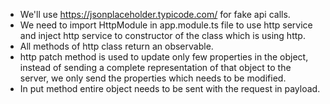 - We'll use https://jsonplaceholder.typicode.com/ for fake api calls.
- We need to import HttpModule in app.module.ts file to use http service and inject http service to constructor of the class which is using http.
- All methods of http class return an observable.
- http patch method is used to update only few properties in the object, instead of sending a complete representation of that object to the server, we only send the properties which needs to be modified.
- In put method entire object needs to be sent with the request in payload.

